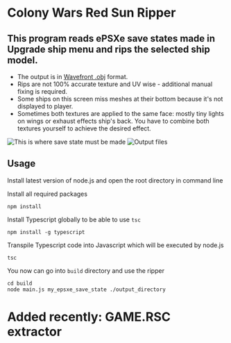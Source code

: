 # Colony Wars Red Sun Ripper

## This program reads ePSXe save states made in **Upgrade ship** menu and rips the selected ship model.

- The output is in [Wavefront .obj](https://en.wikipedia.org/wiki/Wavefront_.obj_file) format.
- Rips are not 100% accurate texture and UV wise - additional manual fixing is required.
- Some ships on this screen miss meshes at their bottom because it's not displayed to player.
- Sometimes both textures are applied to the same face: mostly tiny lights on wings or exhaust effects ship's back. You have to combine both textures yourself to achieve the desired effect.

![This is where save state must be made](https://i.imgur.com/bPFGXir.jpg)
![Output files](https://i.imgur.com/aHealxs.png)

## Usage

Install latest version of node.js and open the root directory in command line

Install all required packages
```
npm install
```

Install Typescript globally to be able to use `tsc`
```
npm install -g typescript
```

Transpile Typescript code into Javascript which will be executed by node.js
```
tsc
```

You now can go into `build` directory and use the ripper
```
cd build
node main.js my_epsxe_save_state ./output_directory
```

# **Added recently**: GAME.RSC extractor
